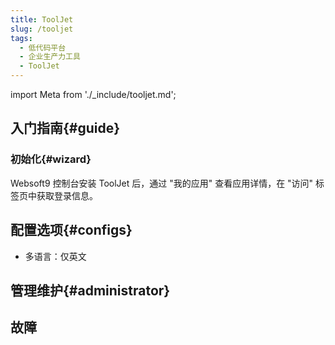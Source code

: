 ```yaml
---
title: ToolJet
slug: /tooljet
tags:
  - 低代码平台
  - 企业生产力工具
  - ToolJet
---
```


import Meta from './_include/tooljet.md';

<Meta name="meta" />

## 入门指南{#guide}

### 初始化{#wizard}

Websoft9 控制台安装 ToolJet 后，通过 "我的应用" 查看应用详情，在 "访问" 标签页中获取登录信息。  


## 配置选项{#configs}

- 多语言：仅英文

## 管理维护{#administrator}

## 故障
